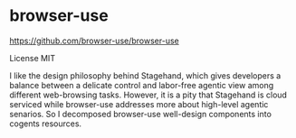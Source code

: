 # browser-use

https://github.com/browser-use/browser-use

License MIT

I like the design philosophy behind Stagehand, which gives developers a balance between a delicate control and labor-free agentic view among different web-browsing tasks. However, it is a pity that Stagehand is cloud serviced while browser-use addresses more about high-level agentic senarios. So I decomposed browser-use well-design components into cogents resources.
